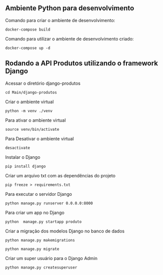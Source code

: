 ﻿## Ambiente Python para desenvolvimento

Comando para criar o ambiente de desenvolvimento:

```
docker-compose build
```

Comando para utilizar o ambiente de desenvolvimento criado:

```
docker-compose up -d
```


## Rodando a API Produtos utilizando o framework Django

Acessar o diretório django-produtos

```
cd Main/django-produtos
```

Criar o ambiente virtual

```
python -m venv ./venv
```

Para ativar o ambiente virtual

```
source venv/bin/activate
```

Para Desativar o ambiente virtual

```
desactivate
```

Instalar o Django

```
pip install django
```

Criar um arquivo txt com as dependências do projeto

```
pip freeze > requirements.txt
```

Para executar o servidor Django

```
python manage.py runserver 0.0.0.0:8000
```

Para criar um app no Django

```
python  manage.py startapp produto
```

Criar a migração dos modelos Django no banco de dados

```
python manage.py makemigrations
```

```
python manage.py migrate
```

Criar um super usuário para o Django Admin

```
python manage.py createsuperuser
```

